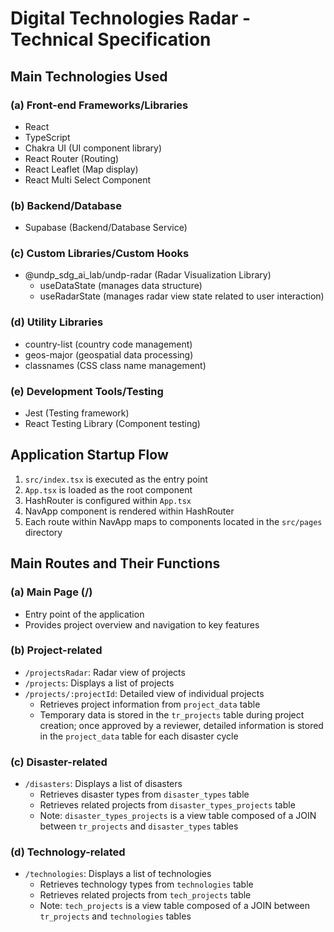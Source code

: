 # Digital Technologies Radar - Technical Specification

## Main Technologies Used

### (a) Front-end Frameworks/Libraries

- React
- TypeScript
- Chakra UI (UI component library)
- React Router (Routing)
- React Leaflet (Map display)
- React Multi Select Component

### (b) Backend/Database

- Supabase (Backend/Database Service)

### (c) Custom Libraries/Custom Hooks

- @undp_sdg_ai_lab/undp-radar (Radar Visualization Library)
  - useDataState (manages data structure)
  - useRadarState (manages radar view state related to user interaction)

### (d) Utility Libraries

- country-list (country code management)
- geos-major (geospatial data processing)
- classnames (CSS class name management)

### (e) Development Tools/Testing

- Jest (Testing framework)
- React Testing Library (Component testing)

## Application Startup Flow

1. `src/index.tsx` is executed as the entry point
2. `App.tsx` is loaded as the root component
3. HashRouter is configured within `App.tsx`
4. NavApp component is rendered within HashRouter
5. Each route within NavApp maps to components located in the `src/pages` directory

## Main Routes and Their Functions

### (a) Main Page (/)

- Entry point of the application
- Provides project overview and navigation to key features

### (b) Project-related

- `/projectsRadar`: Radar view of projects
- `/projects`: Displays a list of projects
- `/projects/:projectId`: Detailed view of individual projects
  - Retrieves project information from `project_data` table
  - Temporary data is stored in the `tr_projects` table during project creation; once approved by a reviewer, detailed information is stored in the `project_data` table for each disaster cycle

### (c) Disaster-related

- `/disasters`: Displays a list of disasters
  - Retrieves disaster types from `disaster_types` table
  - Retrieves related projects from `disaster_types_projects` table
  - Note: `disaster_types_projects` is a view table composed of a JOIN between `tr_projects` and `disaster_types` tables

### (d) Technology-related

- `/technologies`: Displays a list of technologies
  - Retrieves technology types from `technologies` table
  - Retrieves related projects from `tech_projects` table
  - Note: `tech_projects` is a view table composed of a JOIN between `tr_projects` and `technologies` tables 